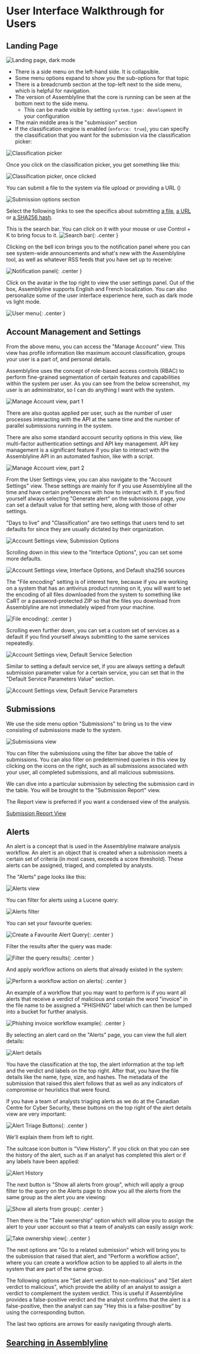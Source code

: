 # User Interface Walkthrough for Users

## Landing Page

![Landing page, dark mode](./images/landing_page.png)

- There is a side menu on the left-hand side. It is collapsible.
- Some menu options expand to show you the sub-options for that topic
- There is a breadcrumb section at the top-left next to the side menu, which is helpful for navigation.
- The version of Assemblyline that the core is running can be seen at the bottom next to the side menu.
    - This can be made visible by setting `system.type: development` in your configuration
- The main middle area is the "submission" section
- If the classification engine is enabled (`enforce: true`), you can specify the classification that you want for the submission via the classification picker:

![Classification picker](./images/classification_picker.png)

Once you click on the classification picker, you get something like this:

![Classification picker, once clicked](./images/clicked_classification_picker.png)

You can submit a file to the system via file upload or providing a URL ()

![Submission options section](./images/submission_options_section.png)

Select the following links to see the specifics about submitting [a file](../../user_manual/submitting_file/), [a URL](../../user_manual/submitting_url/) or [a SHA256 hash](../../user_manual/submitting_sha256/).

This is the search bar. You can click on it with your mouse or use Control + K to bring focus to it.
![Search bar](./images/search_bar.png){: .center }

Clicking on the bell icon brings you to the notification panel where you can see system-wide announcements and what's new with the Assemblyline tool, as well as whatever RSS feeds that you have set up to receive:

![Notification panel](./images/notification_feed.png){: .center }

Click on the avatar in the top right to view the user settings panel. Out of the box, Assemblyline supports English and French localization. You can also personalize some of the user interface experience here, such as dark mode vs light mode.

![User menu](./images/user_menu.png){: .center }

## Account Management and Settings
From the above menu, you can access the "Manage Account" view. This view has profile information like maximum account classification, groups your user is a part of, and personal details.

Assemblyline uses the concept of role-based access controls (RBAC) to perform fine-grained segmentation of certain features and capabilities within the system per user. As you can see from the below screenshot, my user is an administrator, so I can do anything I want with the system.

![Manage Account view, part 1](./images/manage_account_view_1.png)

There are also quotas applied per user, such as the number of user processes interacting with the API at the same time and the number of parallel submissions running in the system. 

There are also some standard account security options in this view, like multi-factor authentication settings and API key management. API key management is a significant feature if you plan to interact with the Assemblyline API in an automated fashion, like with a script.

![Manage Account view, part 2](./images/manage_account_view_2.png)

From the User Settings view, you can also navigate to the "Account Settings" view. These settings are mainly for if you use Assemblyline all the time and have certain preferences with how to interact with it. If you find yourself always selecting "Generate alert" on the submissions page, you can set a default value for that setting here, along with those of other settings.

"Days to live" and "Classification" are two settings that users tend to set defaults for since they are usually dictated by their organization.

![Account Settings view, Submission Options](./images/account_settings_submission_options.png)

Scrolling down in this view to the "Interface Options", you can set some more defaults.

![Account Settings view, Interface Options, and Default sha256 sources](./images/account_settings_interface_and_sources.png)

The "File encoding" setting is of interest here, because if you are working on a system that has an antivirus product running on it, you will want to set the encoding of all files downloaded from the system to something like CaRT or a password-protected ZIP so that the files you download from Assemblyline are not immediately wiped from your machine.

![File encoding](./images/file_encoding.png){: .center }

Scrolling even further down, you can set a custom set of services as a default if you find yourself always submitting to the same services repeatedly.

![Account Settings view, Default Service Selection](./images/default_service_selection.png)

Similar to setting a default service set, if you are always setting a default submission parameter value for a certain service, you can set that in the "Default Service Parameters Value" section.

![Account Settings view, Default Service Parameters](./images/default_service_parameters.png)

## Submissions
We use the side menu option "Submissions" to bring us to the view consisting of submissions made to the system.

![Submissions view](./images/submissions.png)

You can filter the submissions using the filter bar above the table of submissions. You can also filter on predetermined queries in this view by clicking on the icons on the right, such as all submissions associated with your user, all completed submissions, and all malicious submissions.

We can dive into a particular submission by selecting the submission card in the table. You will be brought to the "Submission Report" view.

The Report view is preferred if you want a condensed view of the analysis.

[Submission Report View](../../user_manual/results#submission-report)

## Alerts

An alert is a concept that is used in the Assemblyline malware analysis workflow. An alert is an object that is created when a submission meets a certain set of criteria (in most cases, exceeds a score threshold). These alerts can be assigned, triaged, and completed by analysts.

The "Alerts" page looks like this:

![Alerts view](./images/alerts.png)

You can filter for alerts using a Lucene query:

![Alerts filter](./images/alerts_filter.png)

You can set your favourite queries:

![Create a Favourite Alert Query](./images/favourite_alert.png){: .center }

Filter the results after the query was made:

![Filter the query results](./images/alert_filter.png){: .center }

And apply workflow actions on alerts that already existed in the system:

![Perform a workflow action on alerts](./images/alert_workflow.png){: .center }

An example of a workflow that you may want to perform is if you want all alerts that receive a verdict of malicious and contain the word "invoice" in the file name to be assigned a "PHISHING" label which can then be lumped into a bucket for further analysis.

![Phishing invoice workflow example](./images/phishing_workflow_example.png){: .center }

By selecting an alert card on the "Alerts" page, you can view the full alert details:

![Alert details](./images/alert_details.png)

You have the classification at the top, the alert information at the top left and the verdict and labels on the top right. After that, you have the file details like the name, type, size, and hashes. The metadata of the submission that raised this alert follows that as well as any indicators of compromise or heuristics that were found.

If you have a team of analysts triaging alerts as we do at the Canadian Centre for Cyber Security, these buttons on the top right of the alert details view are very important:

![Alert Triage Buttons](./images/alert_triage_buttons.png){: .center }

We'll explain them from left to right.

The suitcase icon button is "View History". If you click on that you can see the history of the alert, such as if an analyst has completed this alert or if any labels have been applied:

![Alert History](./images/alert_history.png)

The next button is "Show all alerts from group", which will apply a group filter to the query on the Alerts page to show you all the alerts from the same group as the alert you are viewing:

![Show all alerts from group](./images/alerts_by_group.png){: .center }

Then there is the "Take ownership" option which will allow you to assign the alert to your user account so that a team of analysts can easily assign work:

![Take ownership view](./images/take_ownership.png){: .center }

The next options are "Go to a related submission" which will bring you to the submission that raised that alert, and "Perform a workflow action", where you can create a workflow action to be applied to all alerts in the system that are part of the same group. 

The following options are "Set alert verdict to non-malicious" and "Set alert verdict to malicious", which provide the ability of an analyst to assign a verdict to complement the system verdict. This is useful if Assemblyline provides a false-positive verdict and the analyst confirms that the alert is a false-positive, then the analyst can say "Hey this is a false-positive" by using the corresponding button.

The last two options are arrows for easily navigating through alerts.

## [Searching in Assemblyline](../../user_manual/searching)
